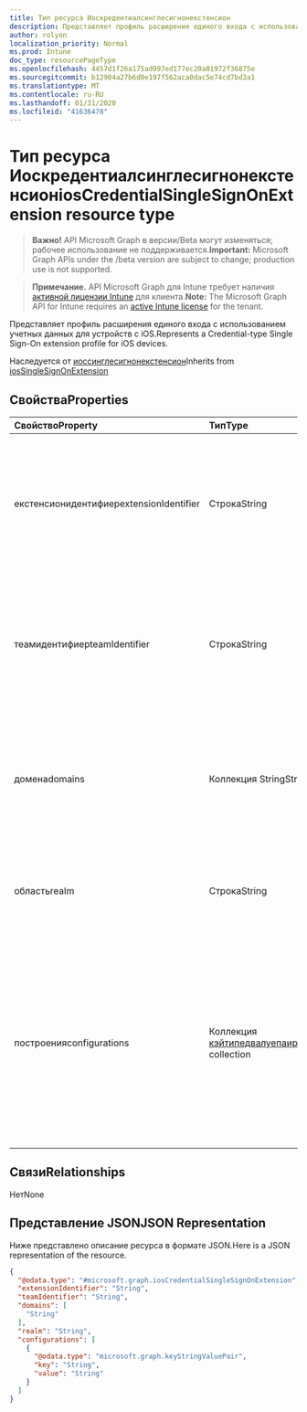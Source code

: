 ```yaml
---
title: Тип ресурса Иоскредентиалсинглесигнонекстенсион
description: Представляет профиль расширения единого входа с использованием учетных данных для устройств с iOS.
author: rolyon
localization_priority: Normal
ms.prod: Intune
doc_type: resourcePageType
ms.openlocfilehash: 4457d1f26a175ad997ed177ec20a01972f36875e
ms.sourcegitcommit: b12904a27b6d0e197f562aca0dac5e74cd7bd3a1
ms.translationtype: MT
ms.contentlocale: ru-RU
ms.lasthandoff: 01/31/2020
ms.locfileid: "41636478"
---
```

# <a name="ioscredentialsinglesignonextension-resource-type"></a><span data-ttu-id="90f85-103">Тип ресурса Иоскредентиалсинглесигнонекстенсион</span><span class="sxs-lookup"><span data-stu-id="90f85-103">iosCredentialSingleSignOnExtension resource type</span></span>

> <span data-ttu-id="90f85-104">**Важно!** API Microsoft Graph в версии/Beta могут изменяться; рабочее использование не поддерживается.</span><span class="sxs-lookup"><span data-stu-id="90f85-104">**Important:** Microsoft Graph APIs under the /beta version are subject to change; production use is not supported.</span></span>

> <span data-ttu-id="90f85-105">**Примечание.** API Microsoft Graph для Intune требует наличия [активной лицензии Intune](https://go.microsoft.com/fwlink/?linkid=839381) для клиента.</span><span class="sxs-lookup"><span data-stu-id="90f85-105">**Note:** The Microsoft Graph API for Intune requires an [active Intune license](https://go.microsoft.com/fwlink/?linkid=839381) for the tenant.</span></span>

<span data-ttu-id="90f85-106">Представляет профиль расширения единого входа с использованием учетных данных для устройств с iOS.</span><span class="sxs-lookup"><span data-stu-id="90f85-106">Represents a Credential-type Single Sign-On extension profile for iOS devices.</span></span>


<span data-ttu-id="90f85-107">Наследуется от [иоссинглесигнонекстенсион](../resources/intune-deviceconfig-iossinglesignonextension.md)</span><span class="sxs-lookup"><span data-stu-id="90f85-107">Inherits from [iosSingleSignOnExtension](../resources/intune-deviceconfig-iossinglesignonextension.md)</span></span>

## <a name="properties"></a><span data-ttu-id="90f85-108">Свойства</span><span class="sxs-lookup"><span data-stu-id="90f85-108">Properties</span></span>
|<span data-ttu-id="90f85-109">Свойство</span><span class="sxs-lookup"><span data-stu-id="90f85-109">Property</span></span>|<span data-ttu-id="90f85-110">Тип</span><span class="sxs-lookup"><span data-stu-id="90f85-110">Type</span></span>|<span data-ttu-id="90f85-111">Описание</span><span class="sxs-lookup"><span data-stu-id="90f85-111">Description</span></span>|
|:---|:---|:---|
|<span data-ttu-id="90f85-112">екстенсионидентифиер</span><span class="sxs-lookup"><span data-stu-id="90f85-112">extensionIdentifier</span></span>|<span data-ttu-id="90f85-113">Строка</span><span class="sxs-lookup"><span data-stu-id="90f85-113">String</span></span>|<span data-ttu-id="90f85-114">Получает или задает идентификатор пакета расширения приложения, выполняющего единый вход для указанных URL-адресов.</span><span class="sxs-lookup"><span data-stu-id="90f85-114">Gets or sets the bundle ID of the app extension that performs SSO for the specified URLs.</span></span>|
|<span data-ttu-id="90f85-115">теамидентифиер</span><span class="sxs-lookup"><span data-stu-id="90f85-115">teamIdentifier</span></span>|<span data-ttu-id="90f85-116">Строка</span><span class="sxs-lookup"><span data-stu-id="90f85-116">String</span></span>|<span data-ttu-id="90f85-117">Получает или задает идентификатор группы расширения приложения, выполняющего единый вход для указанных URL-адресов.</span><span class="sxs-lookup"><span data-stu-id="90f85-117">Gets or sets the team ID of the app extension that performs SSO for the specified URLs.</span></span>|
|<span data-ttu-id="90f85-118">домена</span><span class="sxs-lookup"><span data-stu-id="90f85-118">domains</span></span>|<span data-ttu-id="90f85-119">Коллекция String</span><span class="sxs-lookup"><span data-stu-id="90f85-119">String collection</span></span>|<span data-ttu-id="90f85-120">Получает или задает список имен узлов или доменов, для которых расширение приложения выполняет единый вход.</span><span class="sxs-lookup"><span data-stu-id="90f85-120">Gets or sets a list of hosts or domain names for which the app extension performs SSO.</span></span>|
|<span data-ttu-id="90f85-121">область</span><span class="sxs-lookup"><span data-stu-id="90f85-121">realm</span></span>|<span data-ttu-id="90f85-122">Строка</span><span class="sxs-lookup"><span data-stu-id="90f85-122">String</span></span>|<span data-ttu-id="90f85-123">Получает или задает имя области для этого профиля, заданное с учетом регистра.</span><span class="sxs-lookup"><span data-stu-id="90f85-123">Gets or sets the case-sensitive realm name for this profile.</span></span>|
|<span data-ttu-id="90f85-124">построения</span><span class="sxs-lookup"><span data-stu-id="90f85-124">configurations</span></span>|<span data-ttu-id="90f85-125">Коллекция [кэйтипедвалуепаир](../resources/intune-shared-keytypedvaluepair.md)</span><span class="sxs-lookup"><span data-stu-id="90f85-125">[keyTypedValuePair](../resources/intune-shared-keytypedvaluepair.md) collection</span></span>|<span data-ttu-id="90f85-126">Получает или задает список типизированных пар "ключ — значение", используемых для настройки профилей типа учетных данных.</span><span class="sxs-lookup"><span data-stu-id="90f85-126">Gets or sets a list of typed key-value pairs used to configure Credential-type profiles.</span></span> <span data-ttu-id="90f85-127">Эта коллекция может содержать не более 500 элементов.</span><span class="sxs-lookup"><span data-stu-id="90f85-127">This collection can contain a maximum of 500 elements.</span></span>|

## <a name="relationships"></a><span data-ttu-id="90f85-128">Связи</span><span class="sxs-lookup"><span data-stu-id="90f85-128">Relationships</span></span>
<span data-ttu-id="90f85-129">Нет</span><span class="sxs-lookup"><span data-stu-id="90f85-129">None</span></span>

## <a name="json-representation"></a><span data-ttu-id="90f85-130">Представление JSON</span><span class="sxs-lookup"><span data-stu-id="90f85-130">JSON Representation</span></span>
<span data-ttu-id="90f85-131">Ниже представлено описание ресурса в формате JSON.</span><span class="sxs-lookup"><span data-stu-id="90f85-131">Here is a JSON representation of the resource.</span></span>
<!-- {
  "blockType": "resource",
  "@odata.type": "microsoft.graph.iosCredentialSingleSignOnExtension"
}
-->
``` json
{
  "@odata.type": "#microsoft.graph.iosCredentialSingleSignOnExtension",
  "extensionIdentifier": "String",
  "teamIdentifier": "String",
  "domains": [
    "String"
  ],
  "realm": "String",
  "configurations": [
    {
      "@odata.type": "microsoft.graph.keyStringValuePair",
      "key": "String",
      "value": "String"
    }
  ]
}
```



